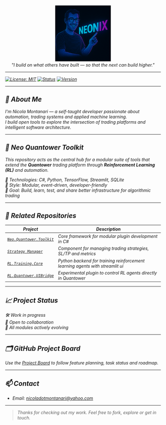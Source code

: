 
<p align="center">
  <img src="assets/neonic-avatar.png" width="180" alt="neonic avatar" /><br>
  <em>"I build on what others have built — so that the next can build higher."<em>
</p>

---

[![License: MIT](https://img.shields.io/badge/License-MIT-blue.svg)](LICENSE)
[![Status](https://img.shields.io/badge/project-active-brightgreen)]()
[![Version](https://img.shields.io/badge/version-0.1.0-blue)]()

---

## 👋 About Me

I'm Nicola Montanari — a self-taught developer passionate about automation, trading systems and applied machine learning.  
I build open tools to explore the intersection of trading platforms and intelligent software architecture.

---

## 🧠 Neo Quantower Toolkit

This repository acts as the central hub for a modular suite of tools that extend the **Quantower** trading platform through **Reinforcement Learning (RL)** and automation.

🔹 Technologies: C#, Python, TensorFlow, Streamlit, SQLite  
🔹 Style: Modular, event-driven, developer-friendly  
🔹 Goal: Build, learn, test, and share better infrastructure for algorithmic trading

---

## 🔗 Related Repositories

| Project | Description |
|--------|-------------|
| [`Neo.Quantower.Toolkit`](https://github.com/Nico88-Vs/NeoQuantowerTools.git) | Core framework for modular plugin development in C# |
| [`Strategy Manager`](https://github.com/Nico88-Vs/Quantower-Orders-Manager.git) | Component for managing trading strategies, SL/TP and metrics |
| [`RL.Training.Core`](https://github.com/Nico88-Vs/Rnn_V0_1.git) | Python backend for training reinforcement learning agents with streamlit ui|
| [`RL.Quantower.UIBridge`](https://github.com/Nico88-Vs/QT_Ai_Plug_In_Integration.git) | Experimental plugin to control RL agents directly in Quantower |

---

## 📈 Project Status

🛠 Work in progress  
🚀 Open to collaboration  
🔗 All modules actively evolving

---

## 🗂 GitHub Project Board

Use the [Project Board](https://github.com/users/Nico88-Vs/projects/4) to follow feature planning, task status and roadmap.

---

## 📫 Contact

- Email: [nicoladotmontanari@yahoo.com](mailto:nicoladotmontanari@yahoo.com)

---

> Thanks for checking out my work. Feel free to fork, explore or get in touch.
